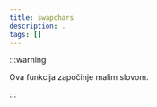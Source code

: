 ```yaml
---
title: swapchars
description: .
tags: []
---
```


:::warning

Ova funkcija započinje malim slovom.

:::
